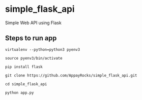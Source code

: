 # simple_flask_api
Simple Web API using Flask


## Steps to run app

 ``` virtualenv --python=python3 pyenv3 ```

 ``` source pyenv3/bin/activate ```

 ``` pip install flask ```
 
 ``` git clone https://github.com/AppayRocks/simple_flask_api.git ```

 ``` cd simple_flask_api ```

 ``` python app.py ```
